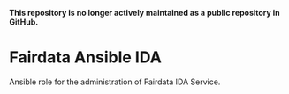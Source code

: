 **This repository is no longer actively maintained as a public repository in GitHub.**

# Fairdata Ansible IDA

Ansible role for the administration of Fairdata IDA Service.
